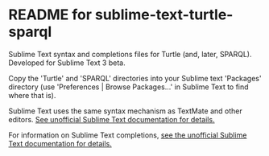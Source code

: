 README for sublime-text-turtle-sparql
=====================================

Sublime Text syntax and completions files for Turtle (and, later, SPARQL). Developed for Sublime Text 3 beta.

Copy the 'Turtle' and 'SPARQL' directories into your Sublime text 'Packages' directory (use 'Preferences | Browse Packages...' in Sublime Text to find where that is).

Sublime Text uses the same syntax mechanism as TextMate and other editors.  [See unofficial Sublime Text documentation for details.](http://docs.sublimetext.info/en/latest/extensibility/syntaxdefs.html)

For information on Sublime Text completions, [see the unofficial Sublime Text documentation for details.](http://docs.sublimetext.info/en/latest/extensibility/completions.html)
